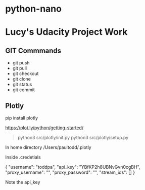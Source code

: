 # python-nano

# Lucy's Udacity Project Work

## GIT Commmands

* git push
* git pull
* git checkout
* git clone
* git status
* git commit

## Plotly

pip install plotly

https://plot.ly/python/getting-started/

> python3 src/plotly/init.py
> python3 src/plotly/setup.py

In home directory /Users/paultodd/.plotly

Inside .credetials

{
    "username": "toddpa",
    "api_key": "YBfKP2h8UBNvGvn0cgBH",
    "proxy_username": "",
    "proxy_password": "",
    "stream_ids": []
}

Note the api_key
